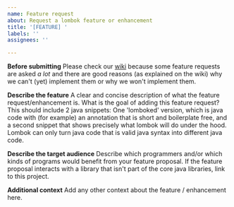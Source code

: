 ```yaml
---
name: Feature request
about: Request a lombok feature or enhancement
title: '[FEATURE] '
labels: ''
assignees: ''

---
```


**Before submitting**
Please check our [wiki](https://github.com/rzwitserloot/lombok/wiki) because some feature requests are asked _a lot_ and there are good reasons (as explained on the wiki) why we can't (yet) implement them or why we won't implement them.

**Describe the feature**
A clear and concise description of what the feature request/enhancement is. What is the goal of adding this feature request? This should include 2 java snippets: One 'lomboked' version, which is java code with (for example) an annotation that is short and boilerplate free, and a second snippet that shows precisely what lombok will do under the hood. Lombok can only turn java code that is valid java syntax into different java code.

**Describe the target audience**
Describe which programmers and/or which kinds of programs would benefit from your feature proposal. If the feature proposal interacts with a library that isn't part of the core java libraries, link to this project.

**Additional context**
Add any other context about the feature / enhancement here.
